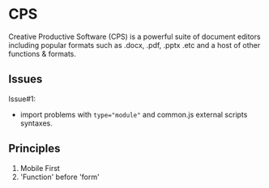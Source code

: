 # CPS

Creative Productive Software (CPS) is a powerful suite of document editors including popular formats such as .docx, .pdf, .pptx .etc and a host of other functions &amp; formats.

## Issues

Issue#1:

- import problems with `type="module"` and common.js external scripts syntaxes.

## Principles

1. Mobile First
2. 'Function' before 'form'

